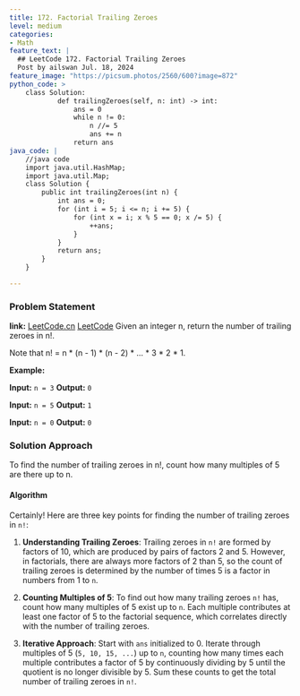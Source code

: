 ```yaml
---
title: 172. Factorial Trailing Zeroes
level: medium
categories:
- Math
feature_text: |
  ## LeetCode 172. Factorial Trailing Zeroes
  Post by ailswan Jul. 18, 2024
feature_image: "https://picsum.photos/2560/600?image=872"
python_code: >
    class Solution:
            def trailingZeroes(self, n: int) -> int:
                ans = 0
                while n != 0:
                    n //= 5
                    ans += n
                return ans
java_code: |
    //java code
    import java.util.HashMap;
    import java.util.Map;
    class Solution {
        public int trailingZeroes(int n) {
            int ans = 0;
            for (int i = 5; i <= n; i += 5) {
                for (int x = i; x % 5 == 0; x /= 5) {
                    ++ans;
                }
            }
            return ans;
        }
    }        

---
```


### Problem Statement
**link:**
[LeetCode.cn](https://leetcode.cn/problems/factorial-trailing-zeroes/)
[LeetCode](https://leetcode.com/factorial-trailing-zeroes/)
Given an integer n, return the number of trailing zeroes in n!.

Note that n! = n * (n - 1) * (n - 2) * ... * 3 * 2 * 1.

**Example:**

**Input:** `n = 3`
**Output:** `0`

**Input:** `n = 5`
**Output:** `1`

**Input:** `n = 0`
**Output:** `0`
 
### Solution Approach
To find the number of trailing zeroes in n!, count how many multiples of 5 are there up to n.
#### Algorithm
Certainly! Here are three key points for finding the number of trailing zeroes in `n!`:

1. **Understanding Trailing Zeroes**: Trailing zeroes in `n!` are formed by factors of 10, which are produced by pairs of factors 2 and 5. However, in factorials, there are always more factors of 2 than 5, so the count of trailing zeroes is determined by the number of times 5 is a factor in numbers from 1 to `n`.

2. **Counting Multiples of 5**: To find out how many trailing zeroes `n!` has, count how many multiples of 5 exist up to `n`. Each multiple contributes at least one factor of 5 to the factorial sequence, which correlates directly with the number of trailing zeroes.

3. **Iterative Approach**: Start with `ans` initialized to 0. Iterate through multiples of 5 (`5, 10, 15, ...`) up to `n`, counting how many times each multiple contributes a factor of 5 by continuously dividing by 5 until the quotient is no longer divisible by 5. Sum these counts to get the total number of trailing zeroes in `n!`.